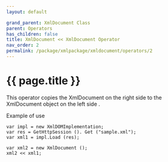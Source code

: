 ```yaml
---
layout: default

grand_parent: XmlDocument Class
parent: Operators
has_children: false
title: XmlDocument << XmlDocument Operator
nav_order: 2
permalink: /package/xmlpackage/xmldocument/operators/2
---
```

# {{ page.title }}

This operator copies the XmlDocument on the right side to the XmlDocument object on the left side .

Example of use

```
var impl = new XmlDOMImplementation;
var res = GetHttpSession (). Get ("sample.xml");
var xml1 = impl.Load (res);
 
var xml2 = new XmlDocument ();
xml2 << xml1;
```
